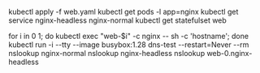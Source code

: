 kubectl apply -f web.yaml
kubectl get pods -l app=nginx
kubectl get service nginx-headless nginx-normal
kubectl get statefulset web

for i in 0 1; do kubectl exec "web-$i" -c nginx -- sh -c 'hostname'; done
kubectl run -i --tty --image busybox:1.28 dns-test --restart=Never --rm
nslookup nginx-normal
nslookup nginx-headless
nslookup web-0.nginx-headless
